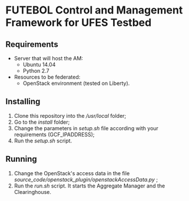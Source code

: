 # FUTEBOL Control and Management Framework for UFES Testbed

## Requirements
* Server that will host the AM:
  * Ubuntu 14.04
  * Python 2.7
* Resources to be federated:
  * OpenStack environment (tested on Liberty).

## Installing

1. Clone this repository into the _/usr/local_ folder;
2. Go to the _install_ folder;
4. Change the parameters in _setup.sh_ file according with your requirements (GCF_IPADDRESS);
5. Run the _setup.sh_ script.

## Running

1. Change the OpenStack's access data in the file _source_code/openstack_plugin/openstackAccessData.py_ ;
2. Run the _run.sh_ script. It starts the Aggregate Manager and the Clearinghouse.
